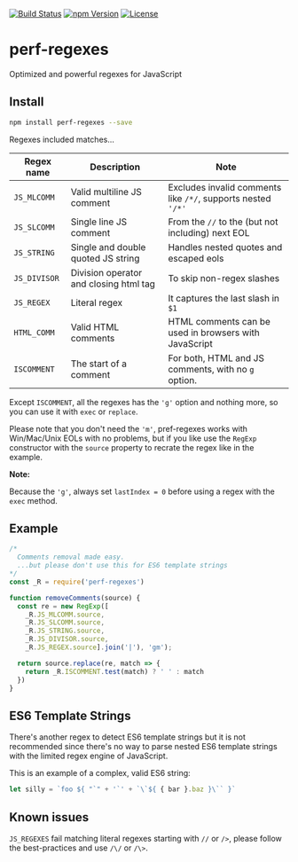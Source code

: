 [![Build Status][build-image]][build-url]
[![npm Version][npm-image]][npm-url]
[![License][license-image]][license-url]

# perf-regexes

Optimized and powerful regexes for JavaScript

## Install

```sh
npm install perf-regexes --save
```

Regexes included matches...

Regex name | Description | Note
---------- | ----------- | --------
`JS_MLCOMM` | Valid multiline JS comment | Excludes invalid comments like `/*/`, supports nested `'/*'`
`JS_SLCOMM` | Single line JS comment | From the `//` to the (but not including) next EOL
`JS_STRING` | Single and double quoted JS string | Handles nested quotes and escaped eols
`JS_DIVISOR` | Division operator and closing html tag | To skip non-regex slashes
`JS_REGEX` | Literal regex | It captures the last slash in `$1`
`HTML_COMM` | Valid HTML comments | HTML comments can be used in browsers with JavaScript
`ISCOMMENT` | The start of a comment | For both, HTML and JS comments, with no `g` option.

Except `ISCOMMENT`, all the regexes has the `'g'` option and nothing more, so you can use it with `exec` or `replace`.

Please note that you don't need the `'m'`, pref-regexes works with Win/Mac/Unix EOLs with no problems, but if you like use the `RegExp` constructor with the `source` property to recrate the regex like in the example.

**Note:**

Because the `'g'`, always set `lastIndex = 0` before using a regex with the `exec` method.

## Example

```js
/*
  Comments removal made easy.
  ...but please don't use this for ES6 template strings
*/
const _R = require('perf-regexes')

function removeComments(source) {
  const re = new RegExp([
    _R.JS_MLCOMM.source,
    _R.JS_SLCOMM.source,
    _R.JS_STRING.source,
    _R.JS_DIVISOR.source,
    _R.JS_REGEX.source].join('|'), 'gm');

  return source.replace(re, match => {
    return _R.ISCOMMENT.test(match) ? ' ' : match
  })
}
```

## ES6 Template Strings

There's another regex to detect ES6 template strings but it is not recommended since there's no way to parse nested ES6 template strings with the limited regex engine of JavaScript.

This is an example of a complex, valid ES6 string:

```js
let silly = `foo ${ "`" + '`' + `\`${ { bar }.baz }\`` }`
```

## Known issues

`JS_REGEXES` fail matching literal regexes starting with `//` or `/>`, please follow the best-practices and use `/\/` or `/\>`.

[build-image]:    https://img.shields.io/travis/aMarCruz/perf-regexes.svg
[build-url]:      https://travis-ci.org/aMarCruz/perf-regexes
[npm-image]:      https://img.shields.io/npm/v/perf-regexes.svg
[npm-url]:        https://www.npmjs.com/package/perf-regexes
[license-image]:  https://img.shields.io/npm/l/express.svg
[license-url]:    https://github.com/aMarCruz/perf-regexes/blob/master/LICENSE
